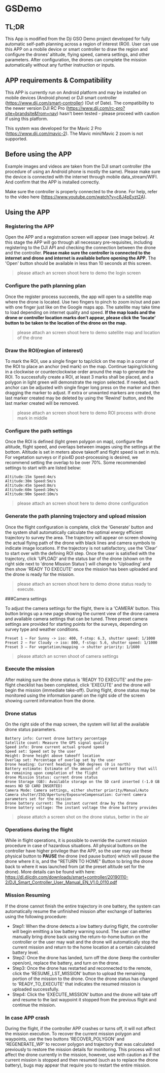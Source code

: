 # GSDemo
## TL;DR
This App is modified from the Dji GSO Demo project developed for fully automatic self-path planning across a region of interest (ROI). User can use this APP on a mobile device or smart controller to draw the region and configure the drones’ altitude, flying speed, camera settings, and other parameters. After configuration, the drones can complete the mission automatically without any further instruction or inputs.
## APP requirements & Compatibility  
This APP is currently run on Android platform and may be installed on mobile devices (Android phone) or DJI smart controller (https://www.dji.com/smart-controller) (Out of Date). The compatibility to the newer version DJI RC Pro (https://www.dji.com/rc-pro?site=brandsite&from=nav) hasn't been tested - please proceed with caution if using this platform.

This system was developed for the  Mavic 2 Pro (https://www.dji.com/mavic-2). The Mavic mini/Mavic 2 zoom is not supported.


## Before using the APP
Example images and videos are taken from the DJI smart controller (the procedure of using an Android phone is mostly the same). Please make sure the device is connected with the internet through mobile data_stream/WIFI. And confirm that the APP is installed correctly.

Make sure the controller is properly connected to the drone. For help, refer to the video here (https://www.youtube.com/watch?v=c8J4pEyzt2A).


## Using the APP 
### Registering the APP

Open the APP and a  registration screen will appear (see  image below). At this stage the APP will go through all necessary pre-requisites, including registering to the DJI API and checking the connection between the drone and the controller. **Please make sure the controller is connected to the internet and drone and internet is available before opening the APP.** The 'Open' button should be available in less than 10 seconds at this screen.

>please attach an screen shoot here to demo the login screen

### Configure the path planning plan

Once the register process succeeds, the app will open to a satellite map where the drone is located. Use two fingers to pinch to zoom in/out and pan with one finger just like on the Google maps app. The satellite may take time to load depending on internet quality and speed. **If the map loads and the  drone or controller location marks don’t appear,  please click the ‘locate’ button to be taken to the location of the drone on the map.**

>please attach an screen shoot here to demo satellite map and location of the drone


### Draw the ROI(region of interest)

To mark the ROI, use a single finger to tap/click on the map in a corner of the ROI to place an anchor (red mark) on the map. Continue taping/clicking in a clockwise or counterclockwise order around the map to generate the ROI.  To successfully create a ROI, at least 3 marks shall be placed, and a polygon in light green will demonstrate the region selected. If needed, each anchor can be adjusted with single finger long press on the marker and then dragging the marker to adjust. If extra or unwanted markers are created, the last marker created may be deleted  by using the ‘Rewind’ button, and the last marker created will be removed.

>please attach an screen shoot here to demo ROI process with drone mark in middle

### Configure the path settings

Once the ROI is defined (light green polygon on map), configure the altitude, flight speed, and overlaps between images using the settings at the bottom. Altitude is set in meters above takeoff and flight speed is set in m/s. For vegetation surveys or if pix4D post-processing is desired, we recommend setting the overlap to be over 70%. Some recommended settings to start with are listed below:
```
Altitude:15m Speed:4m/s
Altitude:30m Speed:5m/s
Altitude:45m Speed:8m/s
Altitude:60m Speed:10m/s
Altitude:90m Speed:10m/s
```
>please attach an screen shoot here to demo drone configuration

### Generate the path planning trajectory and upload mission

Once the flight configuration is complete, click the ‘Generate' button and the system shall automatically calculate the optimal energy efficient trajectory to survey the area. The trajectory will appear on screen showing the actual flying path of the drone with black lines and camera symbols to indicate image locations. If the trajectory is not satisfactory, use the ‘Clear’ to start over with the defining ROI step. Once the user is satisfied with the trajectory, click 'UPLOAD' and the status bar of the drone (shown on the right side  next to 'drone Mission Status') will change to 'Uploading' and then show 'READY TO EXECUTE' once the mission has been uploaded and the drone is ready for the mission.

>please attach an screen shoot here to demo drone status ready to execute.

###Camera settings

To adjust the camera settings for the flight, there is a 'CAMERA' button. This button brings up a new page showing the current view of the drone camera and available camera settings that can be tuned. Three preset camera settings are provided for starting points for the surveys, depending on survey type and weather conditions.
```
Preset 1 – For Sunny -> iso: 400, f-stop: 6.3, shutter speed: 1/1000
Preset 2 – For Cloudy -> iso: 800, f-stop: 5.6, shutter speed: 1/1000
Preset 3 – For vegetation/mapping -> shutter priority: 1/1600
```
>please attatch an scrren shoot of camera settings

### Execute the mission

After making sure the drone status is 'READY TO EXECUTE' and the pre-flight checklist has been completed, click 'EXECUTE' and the drone will begin the mission (immediate take-off). During flight, drone status may be monitored using the information panel on the right side of the screen showing current information from the drone.

### Drone status
On the right side of the map screen, the system will list all the available drone status parameters.
```
Battery info: Current drone battery percentage
Satellite count: Measure the GPS signal quality
Speed info: Drone current actual ground speed
Speed set: Speed set by the user
Height: Drone height above takeoff location 
Overlap set: Percentage of overlap set by the user
Drone heading: Current heading 0-360 degrees (0 is north)
Battery estimate: Estimate of the amount of current battery that will be remaining upon completion of the flight
drone Mission Status: current drone status
drone Storage (GB): Available storage on the SD card inserted (-1.0 GB means NO SD CARD INSERTED)
Camera Mode: Camera settings, either shutter priority/Manual/Auto
Camera shutter/ISO/Aperture/ExposureCompensation: Current camera parameters set for the mission
Drone battery current: The instant current draw by the drone
Drone battery voltage: The instant voltage the drone battery provides
```

>please attatch a screen shot on the drone status, better in the air

### Operations during the flight

While in flight operations, it is possible to override the current mission procedure in case of hazardous situations. All physical buttons on the controller have higher privilege than the APP, so the user may  use these physical button to **PAUSE** the drone (red pause button) which will pause the drone where it is, and the "RETURN TO HOME" Button to bring the drone back to where it was launched from (at the preset altitude set for the drone). More details can be found with here:  https://dl.djicdn.com/downloads/smart+controller/20190110-2/DJI_Smart_Controller_User_Manual_EN_V1.0_0110.pdf


### Mission Resuming

If the drone cannot finish the entire trajectory in one battery, the system can automatically resume the unfinished mission after exchange of batteries using  the following procedure:
- Step1: When the drone detects a low battery during flight, the controller will begin emitting a low battery warning sound. The user can either manually bring drone back using the return-to-home button on the controller or the user may wait and the drone will automatically stop the current mission and return to the home location at a certain calculated battery level.
- Step2: Once the drone has landed, turn off the done (keep the controller open/on), replace the battery, and turn on the drone.
- Step3: Once the drone has restarted and reconnected to the remote, click the 'RESUME_LST_MISSION' button to upload the remaining portion of the mission to the drone. Once the drone status has changed to 'READY_TO_EXECUTE' that indicates the resumed mission is uploaded successfully.
- Step4: Click the 'EXECUTE_MISSION' button and the drone will take off and resume to the last waypoint it stopped from the previous flight and continue the mission.

### In case APP crash

During the flight, if the controller APP crashes or turns off, it will not affect the mission execution. To recover the current mission polygon and waypoints, use the two buttons 'RECOVER_POLYGON' and 'REGENERATE_WP' to recover polygon and trajectory that was calculated previously to restore the mission details for monitoring. This process will not affect the drone currently in the mission, however, use with caution as if the current mission is stopped and then resumed (such as to replace the drone battery), bugs may appear that require you to restart the entire mission.


<!-- 
the details of the button are listed below:
```
locate: locate the current drone location and home position of the drone. It will be show on the mark with blue drone icon and black house icon.
generate: Generate automatic path planning trajectory after the ROI(region of interest) is drawed and drone configuration is complete.
```





(Given a specific area generate a round trip path to cover the areas'
For testment, generate your own Dji API key and Google map API keys and paste them into the manifest.xml file
Work to do:
   Bugs to be fixed: cannot locate the drone before apply the path planning algorithm
   
#Usage(Updated on Sep 4th 2022): 
#Normal flight plan generation:
   Phase1:
      Click corners on the map and circle out the ROI for the current flight plan
      Each mark is clickable and the polygon shall be generated in counter clock wise based on the order of click
      Polygon area will auto generate based on marker
   Phase2:
      Input key parameters, such as height/altitude/overlaps
      Click generate, this shall generate the calculated path, at this stage the polygon will be stored as tmp file
      Click upload, this will upload the flight plans to the drone also create a local tmp file stores the flight plan in case lost data
   Phase3:
      Click execute_mission this will allow the drone to automatic finish the job
#In case the battery cannot complete the flight plan.
   Phase1: 
      Either manulally bring back the drone or let the low battery procedure take control to land the drone
      Dont close app,you can turn off the drone and replace battery
      Once drone is back online, click resume_lst_mission, this will upload unfinished part of the mission into the drone
   Phase2:
      Once the drone is in read to execute mode, Click Execute_mission and the program should take care of it.
#In case the APP crush:
   Phase 1:
      Click recover polygon will retrieve the last polygon you drawed
   Phase 2.1:
      Click the regenerate WP will retrieve the last wp you generated, plz be noticed if the polygon and wp doesnt match, please clear the map and redo phase 1, and then skip to phase 2.2
    Phase 2.2:
      If the wp doenst match with polygon in phase2.1, after redo phase1, click generate, this will regenerate a WP based on new calculation
    Phase 3:
      Click upload/resume_lst_mission(current version is not yet support resume unfinished flight after app crash)

ChangeLog:
This APP is developed for University of Missouri Computer Science Lab under Dr Shang, it solo purpose is to collect aerial image data with DJI Mavic 2.
Change Log
2022 Sep_01 Update:
    Added map polygon dynamic generation, replace the current check box options
    Added rewind button, user can use that easily to withdraw the last point that they don't want
    Changed the speed and height settings, these settings will be taken only when the flight plan is executed.
2022 Sep_03-Sep_04 Update:
    Fixed current BUGS of recording flight plans on external storage and add an tmp file stores last flight plan for resuming
    Added the resume button for last flight polygon resuming, wp can be recalculated when the polygon is resumed
    Added monitor on wp status, drones can continue last wp mission once the battery is changed(if the APP is terminated this func will not work)
    Added 15 exceptional handle func for stable purposes
TODO:
    Need a field test, currently pass all simulator test
    Add exceptional handle func for APP crush to restore all necessary data -->
